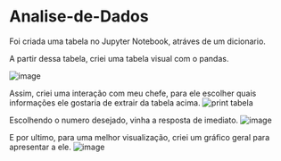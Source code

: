 # Analise-de-Dados

Foi criada uma tabela no Jupyter Notebook, atráves de um dicionario.

A partir dessa tabela, criei uma tabela visual com o pandas.


![image](https://github.com/brunogboy/Analise-de-Dados/assets/165103663/d4167d87-c0eb-4f41-881e-472b8b5dfc24)


Assim, criei uma interação com meu chefe, para ele escolher quais informações ele gostaria de extrair da tabela acima.
![print tabela](https://github.com/brunogboy/Analise-de-Dados/assets/165103663/67035ce5-be0a-4f06-bdc4-75c81e6ddc4f)


Escolhendo o numero desejado, vinha a resposta de imediato.
![image](https://github.com/brunogboy/Analise-de-Dados/assets/165103663/c16e4721-7505-4bc2-b5c9-858464e73fdb)


E por ultimo, para uma melhor visualização, criei um gráfico geral para apresentar a ele.
![image](https://github.com/brunogboy/Analise-de-Dados/assets/165103663/d108da41-b7dc-4fa6-913f-ff50a1c0e841)

